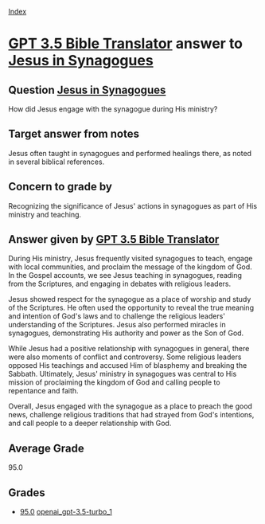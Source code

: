 
[Index](../../../index.md)
# [GPT 3.5 Bible Translator](../../answering_models/GPT_3.5_Bible_Translator.md) answer to [Jesus in Synagogues](../../questions/Jesus_in_Synagogues.md)

## Question [Jesus in Synagogues](../../questions/Jesus_in_Synagogues.md)
How did Jesus engage with the synagogue during His ministry?

## Target answer from notes
Jesus often taught in synagogues and performed healings there, as noted in several biblical references.

## Concern to grade by
Recognizing the significance of Jesus' actions in synagogues as part of His ministry and teaching.

## Answer given by [GPT 3.5 Bible Translator](../../answering_models/GPT_3.5_Bible_Translator.md)
During His ministry, Jesus frequently visited synagogues to teach, engage with local communities, and proclaim the message of the kingdom of God. In the Gospel accounts, we see Jesus teaching in synagogues, reading from the Scriptures, and engaging in debates with religious leaders.

Jesus showed respect for the synagogue as a place of worship and study of the Scriptures. He often used the opportunity to reveal the true meaning and intention of God's laws and to challenge the religious leaders' understanding of the Scriptures. Jesus also performed miracles in synagogues, demonstrating His authority and power as the Son of God.

While Jesus had a positive relationship with synagogues in general, there were also moments of conflict and controversy. Some religious leaders opposed His teachings and accused Him of blasphemy and breaking the Sabbath. Ultimately, Jesus' ministry in synagogues was central to His mission of proclaiming the kingdom of God and calling people to repentance and faith.

Overall, Jesus engaged with the synagogue as a place to preach the good news, challenge religious traditions that had strayed from God's intentions, and call people to a deeper relationship with God.

## Average Grade
95.0

## Grades
 * [95.0](./Jesus_in_Synagogues_grades/openai_gpt-3.5-turbo_1.md) [openai_gpt-3.5-turbo_1](../../grading_models/openai_gpt-3.5-turbo_1.md)
